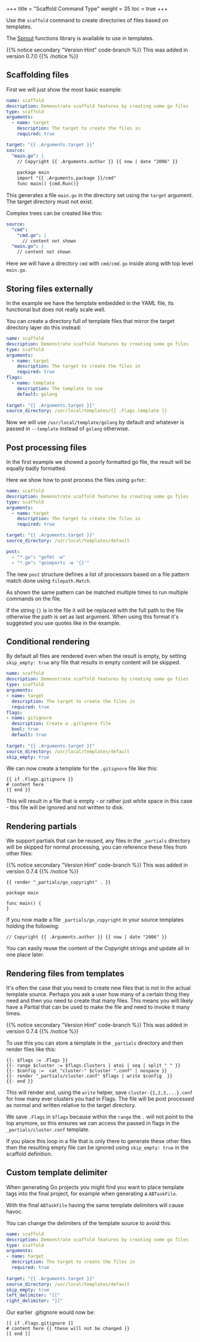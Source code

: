 +++
title = "Scaffold Command Type"
weight = 35
toc = true
+++

Use the `scaffold` command to create directories of files based on templates. 

The [Sprout](https://github.com/42atomys/sprout) functions library is available to use in templates.

{{% notice secondary "Version Hint" code-branch %}}
This was added in version 0.7.0
{{% /notice %}}

## Scaffolding files

First we will just show the most basic example:

```yaml
name: scaffold
description: Demonstrate scaffold features by creating some go files
type: scaffold
arguments:
  - name: target
    description: The target to create the files in
    required: true

target: "{{ .Arguments.target }}"
source:
  "main.go": |
    // Copyright {{ .Arguments.author }} {{ now | date "2006" }}
    
    package main
    import "{{ .Arguments.package }}/cmd"
    func main() {cmd.Run()}
```

This generates a file `main.go` in the directory set using the `target` argument.  The target directory must not exist.

Complex trees can be created like this:

```yaml
source:
  "cmd":
    "cmd.go": |
      // content not shown
  "main.go": |
    // content not shown
```

Here we will have a directory `cmd` with `cmd/cmd.go` inside along with top level `main.go`.

## Storing files externally

In the example we have the template embedded in the YAML file, its functional but does not really scale well.

You can create a directory full of template files that mirror the target directory layer do this instead:

```yaml
name: scaffold
description: Demonstrate scaffold features by creating some go files
type: scaffold
arguments:
  - name: target
    description: The target to create the files in
    required: true
flags:
  - name: template
    description: The template to use
    default: golang
    
target: "{{ .Arguments.target }}"
source_directory: /usr/local/templates/{{ .Flags.template }}
```

Now we will use `/usr/local/template/golang` by default and whatever is passed in `--template` instead of `golang` 
otherwise.

## Post processing files

In the first example we showed a poorly formatted go file, the result will be equally badly formatted.

Here we show how to post process the files using `gofmt`:

```yaml
name: scaffold
description: Demonstrate scaffold features by creating some go files
type: scaffold
arguments:
  - name: target
    description: The target to create the files in
    required: true

target: "{{ .Arguments.target }}"
source_directory: /usr/local/templates/default

post:
  - "*.go": "gofmt -w"
  - "*.go": "goimports -w '{}'"
```

The new `post` structure defines a list of processors based on a file pattern match done using `filepath.Match`.

As shown the same pattern can be matched multiple times to run multiple commands on the file.

If the string `{}` is in the file it will be replaced with the full path to the file otherwise the path is set as 
last argument. When using this format it's suggested you use quotes like in the example.

## Conditional rendering

By default all files are rendered even when the result is empty, by setting `skip_empty: true` any file that results in
empty content will be skipped.

```yaml
name: scaffold
description: Demonstrate scaffold features by creating some go files
type: scaffold
arguments:
- name: target
  description: The target to create the files in
  required: true
flags:
- name: gitignore
  description: Create a .gitignore file
  bool: true
  default: true
  
target: "{{ .Arguments.target }}"
source_directory: /usr/local/templates/default
skip_empty: true
```

We can now create a template for the `.gitignore` file like this:

```
{{ if .Flags.gitignore }}
# content here
{{ end }}
```

This will result in a file that is empty - or rather just white space in this case - this file will be ignored and not
written to disk. 

## Rendering partials

We support partials that can be reused, any files in the `_partials` directory will be skipped for normal processing,
you can reference these files from other files:

{{% notice secondary "Version Hint" code-branch %}}
This was added in version 0.7.4
{{% /notice %}}

```
{{ render "_partials/go_copyright" . }}

package main

func main() {
}
```

If you now made a file `_partials/go_copyright` in your source templates holding the following:

```
// Copyright {{ .Arguments.author }} {{ now | date "2006" }}
```

You can easily reuse the content of the Copyright strings and update all in one place later.

## Rendering files from templates

It's often the case that you need to create new files that is not in the actual template source.  Perhaps you ask a
user how many of a certain thing they need and then you need to create that many files.  This means you will likely
have a Partial that can be used to make the file and need to invoke it many times.

{{% notice secondary "Version Hint" code-branch %}}
This was added in version 0.7.4
{{% /notice %}}

To use this you can store a template in the `_partials` directory and then render files like this:

```
{{- $flags := .Flags }}
{{- range $cluster := $flags.Clusters | atoi | seq | split " " }}
{{- $config :=  cat "cluster-" $cluster ".conf" | nospace }} 
{{- render "_partials/cluster.conf" $flags | write $config  }}
{{- end }}
```

This will render and, using the `write` helper, save `cluster-{1,2,3,...}.conf` for how many ever clusters you had in 
Flags. The file will be post processed as normal and written relative to the target directory.

We save `.Flags` in `$flags` because within the `range` the `.` will not point to the top anymore, so this ensures we
can access the passed in flags in the `_partials/cluster.conf` template.

If you place this loop in a file that is only there to generate these other files then the resulting empty 
file can be ignored using `skip_empty: true` in the scaffold definition.

## Custom template delimiter

When generating Go projects you might find you want to place template tags into the final project, for example when
generating a `ABTaskFile`.

With the final `ABTaskFile` having the same template delimiters will cause havoc.

You can change the delimiters of the template source to avoid this:

```yaml
name: scaffold
description: Demonstrate scaffold features by creating some go files
type: scaffold
arguments:
- name: target
  description: The target to create the files in
  required: true
  
target: "{{ .Arguments.target }}"
source_directory: /usr/local/templates/default
skip_empty: true
left_delimiter: "[["
right_delimiter: "]]"
```

Our earlier .gitignore would now be:

```
[[ if .Flags.gitignore ]]
# content here {{ these will not be changed }}
[[ end ]]
```

